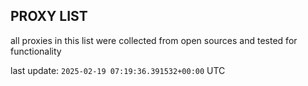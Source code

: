## PROXY LIST

all proxies in this list were collected from open sources and tested for functionality

last update: `2025-02-19 07:19:36.391532+00:00` UTC